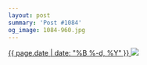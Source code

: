 ```yaml
---
layout: post
summary: 'Post #1084'
og_image: 1084-960.jpg
---
```


<p>
 <time>
  <a href="/1084">
   {{ page.date | date: "%B %-d, %Y" }}
  </a>
 </time>
 <a href="/1084">
  <img data-taken="2/18/2020" sizes="(min-width: 700px) 50vw, calc(100vw - 2rem)" src="{{ site.assets_url }}/1084-480.jpg" srcset="{{ site.assets_url }}/1084-240.jpg 240w, {{ site.assets_url }}/1084-480.jpg 480w, {{ site.assets_url }}/1084-720.jpg 720w, {{ site.assets_url }}/1084-960.jpg 960w"/>
 </a>
</p>

